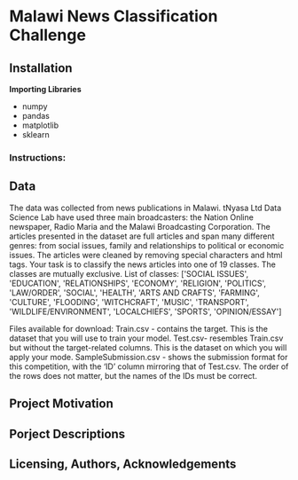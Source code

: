 # Malawi News Classification Challenge

## Installation
**Importing Libraries**</br>
* numpy
* pandas
* matplotlib
* sklearn

### Instructions:
## Data
The data was collected from news publications in Malawi. tNyasa Ltd Data Science Lab have used three main broadcasters: the Nation Online newspaper, Radio Maria and the Malawi Broadcasting Corporation. The articles presented in the dataset are full articles and span many different genres: from social issues, family and relationships to political or economic issues.
The articles were cleaned by removing special characters and html tags.
Your task is to classify the news articles into one of 19 classes. The classes are mutually exclusive.
List of classes: ['SOCIAL ISSUES', 'EDUCATION', 'RELATIONSHIPS', 'ECONOMY', 'RELIGION', 'POLITICS', 'LAW/ORDER', 'SOCIAL', 'HEALTH', 'ARTS AND CRAFTS', 'FARMING', 'CULTURE', 'FLOODING', 'WITCHCRAFT', 'MUSIC', 'TRANSPORT', 'WILDLIFE/ENVIRONMENT', 'LOCALCHIEFS', 'SPORTS', 'OPINION/ESSAY']

Files available for download:
Train.csv - contains the target. This is the dataset that you will use to train your model.
Test.csv- resembles Train.csv but without the target-related columns. This is the dataset on which you will apply your mode.
SampleSubmission.csv - shows the submission format for this competition, with the ‘ID’ column mirroring that of Test.csv. The order of the rows does not matter, but the names of the IDs must be correct.

## Project Motivation

## Porject Descriptions 

## Licensing, Authors, Acknowledgements


